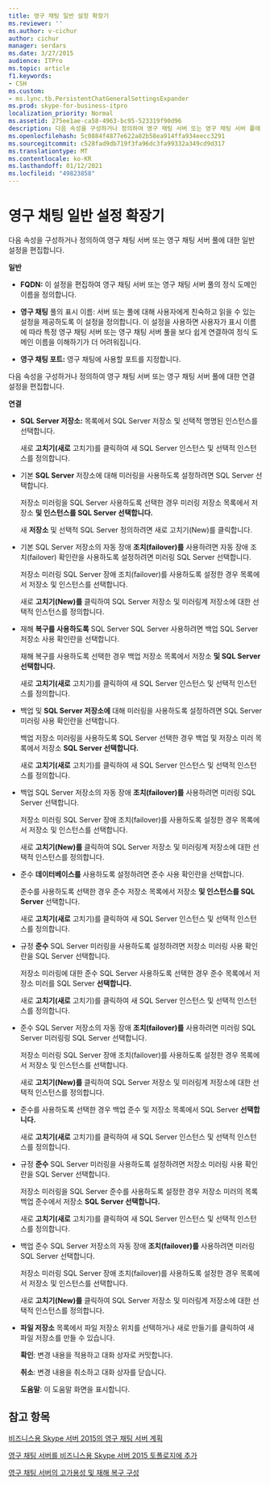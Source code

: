 ```yaml
---
title: 영구 채팅 일반 설정 확장기
ms.reviewer: ''
ms.author: v-cichur
author: cichur
manager: serdars
ms.date: 3/27/2015
audience: ITPro
ms.topic: article
f1.keywords:
- CSH
ms.custom:
- ms.lync.tb.PersistentChatGeneralSettingsExpander
ms.prod: skype-for-business-itpro
localization_priority: Normal
ms.assetid: 275ee1ae-ca58-4963-bc95-523319f90d96
description: 다음 속성을 구성하거나 정의하여 영구 채팅 서버 또는 영구 채팅 서버 풀에 대한 일반 설정을 편집합니다.
ms.openlocfilehash: 5c0884f4877e622a82b58ea914ffa934eecc3291
ms.sourcegitcommit: c528fad9db719f3fa96dc3fa99332a349cd9d317
ms.translationtype: MT
ms.contentlocale: ko-KR
ms.lasthandoff: 01/12/2021
ms.locfileid: "49823858"
---
```

# <a name="persistent-chat-general-settings-expander"></a>영구 채팅 일반 설정 확장기
 
다음 속성을  구성하거나 정의하여 영구 채팅 서버 또는 영구 채팅 서버 풀에 대한 일반 설정을 편집합니다.
  
 **일반**
  
- **FQDN:** 이 설정을 편집하여 영구 채팅 서버 또는 영구 채팅 서버 풀의 정식 도메인 이름을 정의합니다.
    
- **영구 채팅** 풀의 표시 이름: 서버 또는 풀에 대해 사용자에게 친숙하고 읽을 수 있는 설정을 제공하도록 이 설정을 정의합니다. 이 설정을 사용하면 사용자가 표시 이름에 따라 특정 영구 채팅 서버 또는 영구 채팅 서버 풀을 보다 쉽게 연결하여 정식 도메인 이름을 이해하기가 더 어려워집니다.
    
- **영구 채팅 포트:** 영구 채팅에 사용할 포트를 지정합니다.
    
다음 속성을  구성하거나 정의하여 영구 채팅 서버 또는 영구 채팅 서버 풀에 대한 연결 설정을 편집합니다.
  
 **연결**
  
- **SQL Server 저장소:** 목록에서 SQL Server 저장소 및 선택적 명명된 인스턴스를 선택합니다.
    
    새로 **고치기(새로** 고치기)를 클릭하여 새 SQL Server 인스턴스 및 선택적 인스턴스를 정의합니다.
    
- 기본 **SQL Server** 저장소에 대해 미러링을 사용하도록 설정하려면 SQL Server 선택합니다.
    
    저장소 미러링을 SQL Server 사용하도록 선택한 경우 미러링 저장소 목록에서 저장소 **및 인스턴스를 SQL Server 선택합니다.**
    
    새 **저장소** 및 선택적 SQL Server 정의하려면 새로 고치기(New)를 클릭합니다.
    
- 기본 SQL Server 저장소의 자동 장애 **조치(failover)를** 사용하려면 자동 장애 조치(failover) 확인란을 사용하도록 설정하려면 미러링 SQL Server 선택합니다.
    
    저장소 미러링 SQL Server 장애 조치(failover)를 사용하도록 설정한 경우 목록에서 저장소 및 인스턴스를 선택합니다.
    
    새로 **고치기(New)를** 클릭하여 SQL Server 저장소 및 미러링계 저장소에 대한 선택적 인스턴스를 정의합니다.
    
- 재해 **복구를 사용하도록** SQL Server SQL Server 사용하려면 백업 SQL Server 저장소 사용 확인란을 선택합니다.
    
    재해 복구를 사용하도록 선택한 경우 백업 저장소 목록에서 저장소 **및 SQL Server 선택합니다.**
    
    새로 **고치기(새로** 고치기)를 클릭하여 새 SQL Server 인스턴스 및 선택적 인스턴스를 정의합니다.
    
- 백업 및 **SQL Server 저장소에** 대해 미러링을 사용하도록 설정하려면 SQL Server 미러링 사용 확인란을 선택합니다.
    
    백업 저장소 미러링을 사용하도록 SQL Server 선택한 경우 백업 및 저장소 미러 목록에서 저장소 **SQL Server 선택합니다.**
    
    새로 **고치기(새로** 고치기)를 클릭하여 새 SQL Server 인스턴스 및 선택적 인스턴스를 정의합니다.
    
- 백업 SQL Server 저장소의 자동 장애 **조치(failover)를** 사용하려면 미러링 SQL Server 선택합니다.
    
    저장소 미러링 SQL Server 장애 조치(failover)를 사용하도록 설정한 경우 목록에서 저장소 및 인스턴스를 선택합니다.
    
    새로 **고치기(New)를** 클릭하여 SQL Server 저장소 및 미러링계 저장소에 대한 선택적 인스턴스를 정의합니다.
    
- 준수 **데이터베이스를** 사용하도록 설정하려면 준수 사용 확인란을 선택합니다.
    
    준수를 사용하도록 선택한 경우 준수 저장소 목록에서 저장소 **및 인스턴스를 SQL Server** 선택합니다.
    
    새로 **고치기(새로** 고치기)를 클릭하여 새 SQL Server 인스턴스 및 선택적 인스턴스를 정의합니다.
    
- 규정 **준수** SQL Server 미러링을 사용하도록 설정하려면 저장소 미러링 사용 확인란을 SQL Server 선택합니다.
    
    저장소 미러링에 대한 준수 SQL Server 사용하도록 선택한 경우 준수 목록에서 저장소 미러를 SQL Server **선택합니다.**
    
    새로 **고치기(새로** 고치기)를 클릭하여 새 SQL Server 인스턴스 및 선택적 인스턴스를 정의합니다.
    
- 준수 SQL Server 저장소의 자동 장애 **조치(failover)를** 사용하려면 미러링 SQL Server 미러링링 SQL Server 선택합니다.
    
    저장소 미러링 SQL Server 장애 조치(failover)를 사용하도록 설정한 경우 목록에서 저장소 및 인스턴스를 선택합니다.
    
    새로 **고치기(New)를** 클릭하여 SQL Server 저장소 및 미러링계 저장소에 대한 선택적 인스턴스를 정의합니다.
    
- 준수를 사용하도록 선택한 경우 백업 준수 및 저장소 목록에서 SQL Server **선택합니다.**
    
    새로 **고치기(새로** 고치기)를 클릭하여 새 SQL Server 인스턴스 및 선택적 인스턴스를 정의합니다.
    
- 규정 **준수** SQL Server 미러링을 사용하도록 설정하려면 저장소 미러링 사용 확인란을 SQL Server 선택합니다.
    
    저장소 미러링을 SQL Server 준수를 사용하도록 설정한 경우 저장소 미러의 목록 백업 준수에서 저장소 **SQL Server 선택합니다.**
    
    새로 **고치기(새로** 고치기)를 클릭하여 새 SQL Server 인스턴스 및 선택적 인스턴스를 정의합니다.
    
- 백업 준수 SQL Server 저장소의 자동 장애 **조치(failover)를** 사용하려면 미러링 SQL Server 선택합니다.
    
    저장소 미러링 SQL Server 장애 조치(failover)를 사용하도록 설정한 경우 목록에서 저장소 및 인스턴스를 선택합니다.
    
    새로 **고치기(New)를** 클릭하여 SQL Server 저장소 및 미러링계 저장소에 대한 선택적 인스턴스를 정의합니다.
    
- **파일 저장소** 목록에서 파일 저장소 위치를 선택하거나  새로 만들기를 클릭하여 새 파일 저장소를 만들 수 있습니다.
    
  **확인**: 변경 내용을 적용하고 대화 상자로 커밋합니다.
  
  **취소**: 변경 내용을 취소하고 대화 상자를 닫습니다.
  
  **도움말**: 이 도움말 화면을 표시합니다.
  
## <a name="see-also"></a>참고 항목

[비즈니스용 Skype 서버 2015의 영구 채팅 서버 계획](../../plan-your-deployment/persistent-chat-server/persistent-chat-server.md)
  
[영구 채팅 서버를 비즈니스용 Skype 서버 2015 토폴로지에 추가](../../deploy/deploy-persistent-chat-server/add-persistent-chat-server.md)
  
[영구 채팅 서버의 고가용성 및 재해 복구 구성](../../deploy/deploy-persistent-chat-server/configure-hadr-for-persistent-chat.md)
